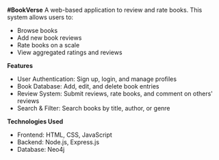 **#BookVerse**
A web-based application to review and rate books. This system allows users to:
- Browse books
- Add new book reviews
- Rate books on a scale
- View aggregated ratings and reviews

**Features**
- User Authentication: Sign up, login, and manage profiles
- Book Database: Add, edit, and delete book entries
- Review System: Submit reviews, rate books, and comment on others' reviews
- Search & Filter: Search books by title, author, or genre

**Technologies Used**
- Frontend: HTML, CSS, JavaScript
- Backend: Node.js, Express.js
- Database: Neo4j
